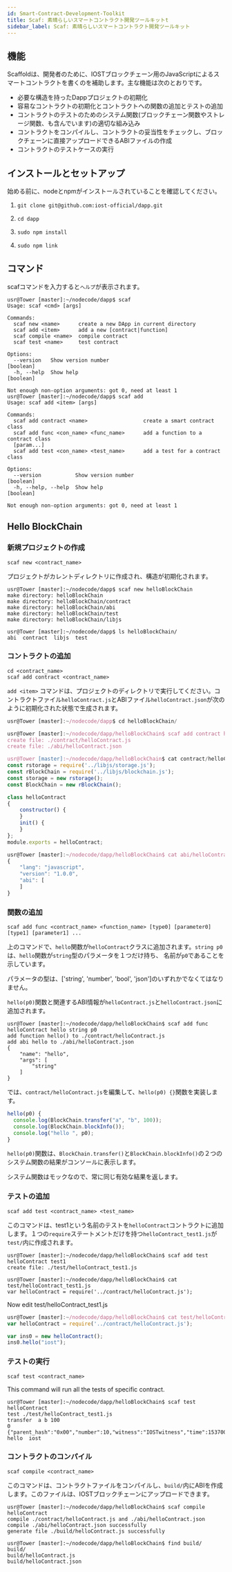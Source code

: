 ```yaml
---
id: Smart-Contract-Development-Toolkit
title: Scaf: 素晴らしいスマートコントラクト開発ツールキットt
sidebar_label: Scaf: 素晴らしいスマートコントラクト開発ツールキット
---
```


## 機能

Scaffoldは、開発者のために、IOSTブロックチェーン用のJavaScriptによるスマートコントラクトを書くのを補助します。主な機能は次のとおりです。

- 必要な構造を持ったDappプロジェクトの初期化
- 容易なコントラクトの初期化とコントラクトへの関数の追加とテストの追加
- コントラクトのテストのためのシステム関数(ブロックチェーン関数やストレージ関数、も含んでいます)の適切な組み込み
- コントラクトをコンパイルし、コントラクトの妥当性をチェックし、ブロックチェーンに直接アップロードできるABIファイルの作成
- コントラクトのテストケースの実行

## インストールとセットアップ

始める前に、nodeとnpmがインストールされていることを確認してください。

1. `git clone git@github.com:iost-official/dapp.git`

2. `cd dapp`

3. `sudo npm install`

4. `sudo npm link`

## コマンド

scafコマンドを入力すると`ヘルプ`が表示されます。

```console
usr@Tower [master]:~/nodecode/dapp$ scaf
Usage: scaf <cmd> [args]

Commands:
  scaf new <name>      create a new DApp in current directory
  scaf add <item>      add a new [contract|function]
  scaf compile <name>  compile contract
  scaf test <name>     test contract

Options:
  --version   Show version number                                      [boolean]
  -h, --help  Show help                                                [boolean]

Not enough non-option arguments: got 0, need at least 1
usr@Tower [master]:~/nodecode/dapp$ scaf add
Usage: scaf add <item> [args]

Commands:
  scaf add contract <name>                  create a smart contract class
  scaf add func <con_name> <func_name>      add a function to a contract class
  [param...]
  scaf add test <con_name> <test_name>      add a test for a contract class

Options:
  --version           Show version number                              [boolean]
  -h, --help, --help  Show help                                        [boolean]

Not enough non-option arguments: got 0, need at least 1
```

## Hello BlockChain
### 新規プロジェクトの作成

```
scaf new <contract_name>
```

プロジェクトがカレントディレクトリに作成され、構造が初期化されます。

```console
usr@Tower [master]:~/nodecode/dapp$ scaf new helloBlockChain
make directory: helloBlockChain
make directory: helloBlockChain/contract
make directory: helloBlockChain/abi
make directory: helloBlockChain/test
make directory: helloBlockChain/libjs

usr@Tower [master]:~/nodecode/dapp$ ls helloBlockChain/
abi  contract  libjs  test
```

### コントラクトの追加

```
cd <contract_name>
scaf add contract <contract_name>
```

`add <item>` コマンドは、プロジェクトのディレクトリで実行してください。コントラクトファイル`helloContract.js`とABIファイル`helloContract.json`が次のように初期化された状態で生成されます。

```js
usr@Tower [master]:~/nodecode/dapp$ cd helloBlockChain/

usr@Tower [master]:~/nodecode/dapp/helloBlockChain$ scaf add contract helloContract
create file: ./contract/helloContract.js
create file: ./abi/helloContract.json

usr@Tower [master]:~/nodecode/dapp/helloBlockChain$ cat contract/helloContract.js
const rstorage = require('../libjs/storage.js');
const rBlockChain = require('../libjs/blockchain.js');
const storage = new rstorage();
const BlockChain = new rBlockChain();

class helloContract
{
    constructor() {
    }
    init() {
    }
};
module.exports = helloContract;

usr@Tower [master]:~/nodecode/dapp/helloBlockChain$ cat abi/helloContract.json
{
    "lang": "javascript",
    "version": "1.0.0",
    "abi": [
    ]
}
```

### 関数の追加

```
scaf add func <contract_name> <function_name> [type0] [parameter0] [type1] [parameter1] ...
```

上のコマンドで、`hello`関数が`helloContract`クラスに追加されます。`string p0`は、`hello`関数が`string`型のパラメータを１つだけ持ち、 名前が`p0`であることを示しています。

パラメータの型は、['string', 'number', 'bool', 'json']のいずれかでなくてはなりません。

`hello(p0)`関数と関連するABI情報が`helloContract.js`と`helloContract.json`に追加されます。

```console
usr@Tower [master]:~/nodecode/dapp/helloBlockChain$ scaf add func helloContract hello string p0
add function hello() to ./contract/helloContract.js
add abi hello to ./abi/helloContract.json
{
    "name": "hello",
    "args": [
        "string"
    ]
}
```

では、`contract/helloContract.js`を編集して、`hello(p0) {}`関数を実装します。

```js
hello(p0) {
  console.log(BlockChain.transfer("a", "b", 100));
  console.log(BlockChain.blockInfo());
  console.log("hello ", p0);
}
```

`hello(p0)`関数は、`BlockChain.transfer()`と`BlockChain.blockInfo()`の２つのシステム関数の結果がコンソールに表示します。

システム関数はモックなので、常に同じ有効な結果を返します。

### テストの追加

```
scaf add test <contract_name> <test_name>
```

このコマンドは、test1という名前のテストを`helloContract`コントラクトに追加します。１つの`require`ステートメントだけを持つ`helloContract_test1.js`が`test/`内に作成されます。

```console
usr@Tower [master]:~/nodecode/dapp/helloBlockChain$ scaf add test helloContract test1
create file: ./test/helloContract_test1.js

usr@Tower [master]:~/nodecode/dapp/helloBlockChain$ cat test/helloContract_test1.js
var helloContract = require('../contract/helloContract.js');
```
Now edit test/helloContract_test1.js
```js
usr@Tower [master]:~/nodecode/dapp/helloBlockChain$ cat test/helloContract_test1.js
var helloContract = require('../contract/helloContract.js');

var ins0 = new helloContract();
ins0.hello("iost");
```

### テストの実行

```
scaf test <contract_name>
```

This command will run all the tests of specific contract.

```console
usr@Tower [master]:~/nodecode/dapp/helloBlockChain$ scaf test helloContract
test ./test/helloContract_test1.js
transfer  a b 100
0
{"parent_hash":"0x00","number":10,"witness":"IOSTwitness","time":1537000000}
hello  iost
```

### コントラクトのコンパイル

```
scaf compile <contract_name>
```

このコマンドは、コントラクトファイルをコンパイルし、`build/`内にABIを作成します。このファイルは、IOSTブロックチェーンにアップロードできます。

```console
usr@Tower [master]:~/nodecode/dapp/helloBlockChain$ scaf compile helloContract
compile ./contract/helloContract.js and ./abi/helloContract.json
compile ./abi/helloContract.json successfully
generate file ./build/helloContract.js successfully

usr@Tower [master]:~/nodecode/dapp/helloBlockChain$ find build/
build/
build/helloContract.js
build/helloContract.json
```
